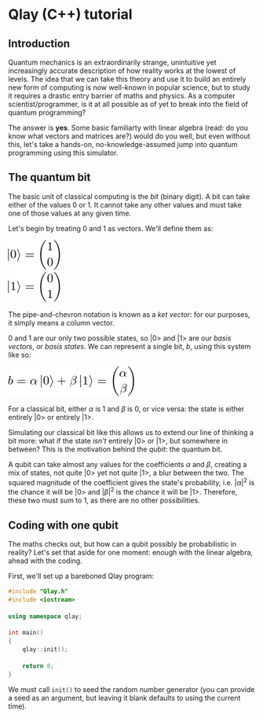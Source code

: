# Qlay (C++) tutorial

## Introduction
Quantum mechanics is an extraordinarily strange, unintuitive yet increasingly accurate description of how reality works at the lowest of levels. The idea that we can take this theory and use it to build an entirely new form of computing is now well-known in popular science, but to study it requires a drastic entry barrier of maths and physics. As a computer scientist/programmer, is it at all possible as of yet to break into the field of quantum programming?

The answer is **yes**. Some basic familiarty with linear algebra (read: do you know what vectors and matrices are?) would do you well, but even without this, let's take a hands-on, no-knowledge-assumed jump into quantum programming using this simulator.

## The quantum bit

The basic unit of classical computing is the *bit* (binary digit). A bit can take either of the values 0 or 1. It cannot take any other values and must take one of those values at any given time.

Let's begin by treating 0 and 1 as vectors. We'll define them as:

![basisvectors.png](images/maths/basisvectors.png)

The pipe-and-chevron notation is known as a *ket vector*: for our purposes, it simply means a column vector.

0 and 1 are our only two possible states, so |0> and |1> are our *basis vectors*, or *basis states*. We can represent a single bit, *b*, using this system like so:

![linearcombination.png](images/maths/linearcombination.png)

For a classical bit, either *&alpha;* is 1 and *&beta;* is 0, or vice versa: the state is either entirely |0> or entirely |1>.

Simulating our classical bit like this allows us to extend our line of thinking a bit more: what if the state *isn't* entirely |0> or |1>, but somewhere in between? This is the motivation behind the *qubit*: the quantum bit.

A qubit can take almost any values for the coefficients *&alpha;* and *&beta;*, creating a mix of states, not quite |0> yet not quite |1>, a blur between the two. The squared magnitude of the coefficient gives the state's probability, i.e. |*&alpha;*|<sup>2</sup> is the chance it will be |0> and |*&beta;*|<sup>2</sup> is the chance it will be |1>. Therefore, these two must sum to 1, as there are no other possibilities.

## Coding with one qubit
The maths checks out, but how can a qubit possibly be probabilistic in reality? Let's set that aside for one moment: enough with the linear algebra, ahead with the coding.

First, we'll set up a bareboned Qlay program:

```c++
#include "Qlay.h"
#include <iostream>

using namespace qlay;

int main()
{
    qlay::init();

    return 0;
}
```

We must call `init()` to seed the random number generator (you can provide a seed as an argument, but leaving it blank defaults to using the current time).
